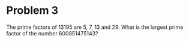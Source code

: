 # Problem 3
The prime factors of 13195 are 5, 7, 13 and 29.
What is the largest prime factor of the number 600851475143?